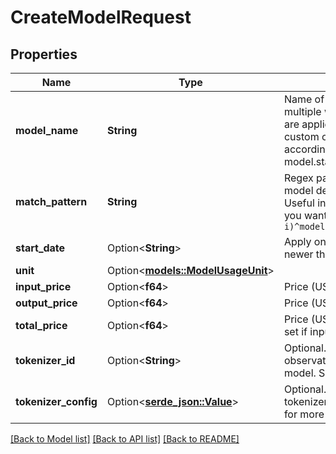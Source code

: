 # CreateModelRequest

## Properties

Name | Type | Description | Notes
------------ | ------------- | ------------- | -------------
**model_name** | **String** | Name of the model definition. If multiple with the same name exist, they are applied in the following order: (1) custom over built-in, (2) newest according to startTime where model.startTime<observation.startTime | 
**match_pattern** | **String** | Regex pattern which matches this model definition to generation.model. Useful in case of fine-tuned models. If you want to exact match, use `(?i)^modelname$` | 
**start_date** | Option<**String**> | Apply only to generations which are newer than this ISO date. | [optional]
**unit** | Option<[**models::ModelUsageUnit**](ModelUsageUnit.md)> |  | [optional]
**input_price** | Option<**f64**> | Price (USD) per input unit | [optional]
**output_price** | Option<**f64**> | Price (USD) per output unit | [optional]
**total_price** | Option<**f64**> | Price (USD) per total units. Cannot be set if input or output price is set. | [optional]
**tokenizer_id** | Option<**String**> | Optional. Tokenizer to be applied to observations which match to this model. See docs for more details. | [optional]
**tokenizer_config** | Option<[**serde_json::Value**](.md)> | Optional. Configuration for the selected tokenizer. Needs to be JSON. See docs for more details. | [optional]

[[Back to Model list]](../README.md#documentation-for-models) [[Back to API list]](../README.md#documentation-for-api-endpoints) [[Back to README]](../README.md)


